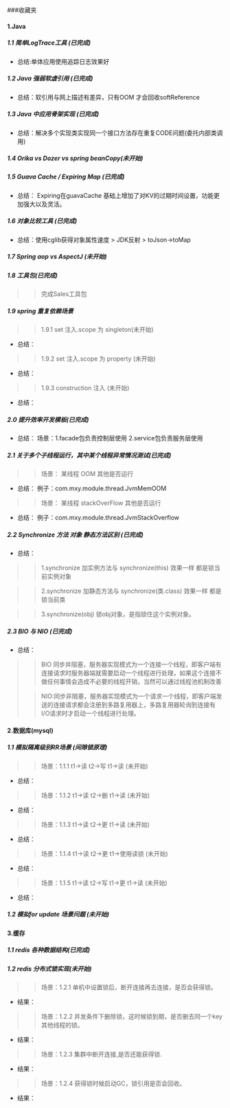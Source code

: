 ###收藏夹
#### 1.Java
##### 1.1 简单LogTrace工具 (已完成)
* 总结:单体应用使用追踪日志效果好
##### 1.2 Java 强弱软虚引用 (已完成)
* 总结：软引用与网上描述有差异，只有OOM 才会回收softReference
##### 1.3 Java 中应用骨架实现 (已完成)
* 总结：解决多个实现类实现同一个接口方法存在重复CODE问题(委托内部类调用)
##### 1.4 Orika vs Dozer vs spring beanCopy(未开始)
##### 1.5 Guava Cache / Expiring Map (已完成)
* 总结： Expiring在guavaCache 基础上增加了对KV的过期时间设置，功能更加强大以及灵活。
##### 1.6 对象比较工具 (已完成)  
* 总结：使用cglib获得对象属性速度 > JDK反射 > toJson->toMap 
##### 1.7 Spring aop vs AspectJ (未开始)
  
##### 1.8 工具包(已完成)
> > 完成Sales工具包

##### 1.9 spring 重复依赖场景
> > 1.9.1 set 注入.scope 为 singleton(未开始)
* 总结： 
> > 1.9.2 set 注入.scope 为 property (未开始)
* 总结： 
> > 1.9.3 construction 注入 (未开始)
* 总结： 
##### 2.0 提升效率开发模板(已完成)
* 总结： 场景：1.facade包负责控制层使用 
             2.service包负责服务层使用
              
##### 2.1 关于多个子线程运行，其中某个线程异常情况测试(已完成)
> > 场景： 某线程 OOM 其他是否运行
* 总结： 例子：com.mxy.module.thread.JvmMemOOM
> > 场景： 某线程 stackOverFlow 其他是否运行 
* 总结： 例子：com.mxy.module.thread.JvmStackOverflow

##### 2.2 Synchronize 方法 对象 静态方法区别 (已完成)
* 总结：
>> 1.synchronize 加实例方法与 synchronize(this) 效果一样 都是锁当前实例对象

>> 2.synchronize 加静态方法与 synchronize(类.class) 效果一样 都是锁当前类

>> 3.synchronize(obj) 锁obj对象，是指锁住这个实例对象。

##### 2.3 BIO 与 NIO (已完成)
* 总结：
>> BIO 同步并阻塞，服务器实现模式为一个连接一个线程，即客户端有连接请求时服务器端就需要启动一个线程进行处理，如果这个连接不做任何事情会造成不必要的线程开销，当然可以通过线程池机制改善
>
>> NIO:同步非阻塞，服务器实现模式为一个请求一个线程，即客户端发送的连接请求都会注册到多路复用器上，多路复用器轮询到连接有I/O请求时才启动一个线程进行处理。

#### 2.数据库(mysql)  
##### 1.1 模拟隔离级别RR场景 (间隙锁原理) 
> > 场景：1.1.1 t1->读 t2->写 t1->读 (未开始)
* 总结： 
> > 场景：1.1.2 t1->读 t2->删 t1->读 (未开始)
* 总结：  
> > 场景：1.1.3 t1->读 t2->更 t1->读 (未开始)
* 总结： 
> > 场景：1.1.4 t1->读 t2->更 t1->使用读锁 (未开始)
* 总结： 
> > 场景：1.1.5 t1->读 t2->写 t1->更 t1->读 (未开始)
* 总结： 

##### 1.2 模拟for update 场景问题 (未开始)

#### 3.缓存
##### 1.1 redis 各种数据结构(已完成)

##### 1.2 redis 分布式锁实现(未开始) 
> > 场景：1.2.1 单机中设置锁后，断开连接再去连接，是否会获得锁。
* 结果：
> > 场景：1.2.2 并发条件下删除锁，这时候锁到期，是否删去同一个key其他线程的锁。
* 结果： 
> > 场景：1.2.3 集群中断开连接,是否还能获得锁.
* 结果： 
> > 场景：1.2.4 获得锁时候启动GC，锁引用是否会回收。
* 结果： 





